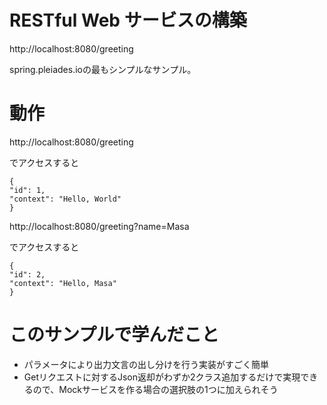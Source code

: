 # RESTful Web サービスの構築
 
http://localhost:8080/greeting

spring.pleiades.ioの最もシンプルなサンプル。

# 動作

http://localhost:8080/greeting

でアクセスすると

```
{
"id": 1,
"context": "Hello, World"
}
```

http://localhost:8080/greeting?name=Masa

でアクセスすると

```
{
"id": 2,
"context": "Hello, Masa"
}
```

# このサンプルで学んだこと

- パラメータにより出力文言の出し分けを行う実装がすごく簡単
- Getリクエストに対するJson返却がわずか2クラス追加するだけで実現できるので、Mockサービスを作る場合の選択肢の1つに加えられそう

